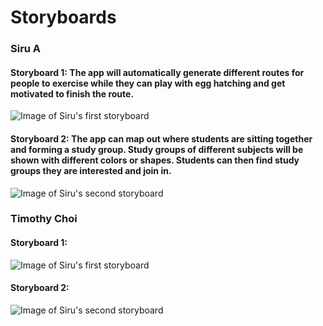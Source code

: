 # Storyboards
### Siru A
#### Storyboard 1: The app will automatically generate different routes for people to exercise while they can play with egg hatching and get motivated to finish the route. 
![Image of Siru's first storyboard](https://github.com/princevietle/COGS121/blob/master/storyboards/storyboard%201.jpg)
#### Storyboard 2: The app can map out where students are sitting together and forming a study group. Study groups of different subjects will be shown with different colors or shapes. Students can then find study groups they are interested and join in.
![Image of Siru's second storyboard](https://github.com/princevietle/COGS121/blob/master/storyboards/storyboard%202.jpg)

### Timothy Choi
#### Storyboard 1: 
![Image of Siru's first storyboard](https://github.com/princevietle/COGS121/blob/master/storyboards/17838759_10211115839545294_2750760_o.jpg)
#### Storyboard 2: 
![Image of Siru's second storyboard](https://github.com/princevietle/COGS121/blob/master/storyboards/17858449_10211115839105283_2047562010_o.jpg)
